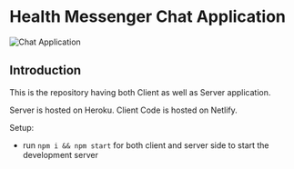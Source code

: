 # Health Messenger Chat Application

![Chat Application](https://i.ibb.co/hsvcw4V/image.png)

## Introduction
 This is the repository having both Client as well as Server application.

Server is hosted on Heroku.
Client Code is hosted on Netlify.





Setup:
- run ```npm i && npm start``` for both client and server side to start the development server


